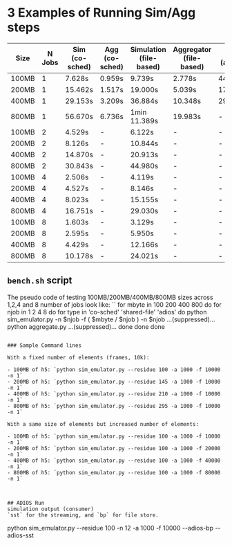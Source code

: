# 3 Examples of Running Sim/Agg steps

| Size | N Jobs | Sim (co-sched) | Agg (co-sched) | Simulation (file-based) | Aggregator (file-based) | Sim (adios) | Agg (Adios) |
| ---- | ------ | ----------------------- | ----------------------- | -------------- | -------------- | ----------- | ----------- |
| 100MB | 1   |  7.628s | 0.959s |  9.739s | 2.778s | 44.64s | 15.85s |
| 200MB | 1   | 15.462s | 1.517s |  19.000s |5.039s | 178.19s | 75.35s |
| 400MB | 1   |  29.153s | 3.209s |  36.884s | 10.348s | 299.75s | 245.79s |
| 800MB | 1   |  56.670s | 6.736s |  1min 11.389s |19.983s | -| 778.34s |
| 100MB | 2   | 4.529s | - |   6.122s |- | -| -|
| 200MB | 2   |  8.126s | - |   10.844s |- | -| -|
| 400MB | 2   | 14.870s | - |  20.913s |- | -| -|
| 800MB | 2   | 30.843s |  - |  44.980s |- | -| -|
| 100MB | 4   |  2.506s | - |  4.119s |- | -| -|
| 200MB | 4   | 4.527s |  - |  8.146s |- | -| -|
| 400MB | 4   |  8.023s | - |  15.155s |- | -| -|
| 800MB | 4   |  16.751s | -  |  29.030s |- | -| -|
| 100MB | 8   |  1.603s |- |  3.129s |- | -| -|
| 200MB | 8   |  2.595s | - |  5.950s |- | -| -|
| 400MB | 8   |  4.429s | - |  12.166s |- | -| -|
| 800MB | 8   |  10.178s | - |  24.021s |- | -| -|


## `bench.sh` script

The pseudo code of testing 100MB/200MB/400MB/800MB sizes across 1,2,4 and 8 number of jobs look like:
``
for mbyte in 100 200 400 800
do
   for njob in 1 2 4 8
   do
       for type in 'co-sched' 'shared-file' 'adios'
       do
           python sim_emulator.py -n $njob -f ( $mbyte / $njob ) -n $njob ...(suppressed)...
           python aggregate.py ...(suppressed)...
       done
   done
done
```

### Sample Command lines

With a fixed number of elements (frames, 10k):

- 100MB of h5: `python sim_emulator.py --residue 100 -a 1000 -f 10000 -n 1`
- 200MB of h5: `python sim_emulator.py --residue 145 -a 1000 -f 10000 -n 1`
- 400MB of h5: `python sim_emulator.py --residue 210 -a 1000 -f 10000 -n 1`
- 800MB of h5: `python sim_emulator.py --residue 295 -a 1000 -f 10000 -n 1`

With a same size of elements but increased number of elements:

- 100MB of h5: `python sim_emulator.py --residue 100 -a 1000 -f 10000 -n 1`
- 200MB of h5: `python sim_emulator.py --residue 100 -a 1000 -f 20000 -n 1`
- 400MB of h5: `python sim_emulator.py --residue 100 -a 1000 -f 40000 -n 1`
- 800MB of h5: `python sim_emulator.py --residue 100 -a 1000 -f 80000 -n 1`



## ADIOS Run
simulation output (consumer)
`sst` for the streaming, and `bp` for file store.
```
python sim_emulator.py --residue 100 -n 12 -a 1000 -f 10000 --adios-bp --adios-sst
```
